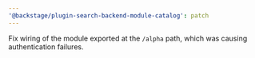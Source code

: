```yaml
---
'@backstage/plugin-search-backend-module-catalog': patch
---
```


Fix wiring of the module exported at the `/alpha` path, which was causing authentication failures.
